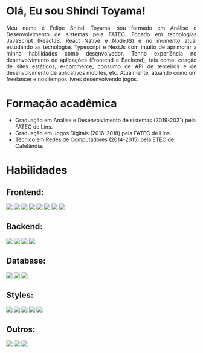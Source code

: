 # Olá, Eu sou Shindi Toyama!

<div align="justify">
  Meu nome é Felipe Shindi Toyama, sou formado em Análise e Desenvolvimento de sistemas pela FATEC. Focado em tecnologias JavaScript (ReactJS, React Native e NodeJS) e no momento atual estudando as tecnologias Typescript e NextJs com intuito de aprimorar a minha habilidades como desenvolvedor.
  Tenho experiência no desenvolvimento de aplicações (Frontend e Backend), tais como: criação de sites estáticos, e-commerce, consumo de API de terceiros e de desenvolvimento de aplicativos mobiles, etc. 
  Atualmente, atuando como um freelancer e nos tempos livres desenvolvendo jogos.
</div>

# Formação acadêmica

<ul>
  <li>Graduação em Análise e Desenvolvimento de sistemas (2019-2021) pela FATEC de Lins.</li>
  <li>Graduação em Jogos Digitais (2016-2018) pela FATEC de Lins.</li>
  <li>Técnico em Redes de Computadores (2014-2015) pela ETEC de Cafelândia.</li>
</ul>

# Habilidades

## Frontend: 
<img src="https://img.shields.io/badge/HTML5-E34F26?style=for-the-badge&logo=html5&logoColor=white" /> <img src="https://img.shields.io/badge/CSS3-1572B6?style=for-the-badge&logo=css3&logoColor=white" /> <img src="https://img.shields.io/badge/JavaScript-323330?style=for-the-badge&logo=javascript&logoColor=F7DF1E" /> <img src="https://img.shields.io/badge/TypeScript-007ACC?style=for-the-badge&logo=typescript&logoColor=white" /> <img src="https://img.shields.io/badge/React-20232A?style=for-the-badge&logo=react&logoColor=61DAFB" /> <img src="https://img.shields.io/badge/React_Native-20232A?style=for-the-badge&logo=react&logoColor=61DAFB" /> <img src="https://img.shields.io/badge/Redux-593D88?style=for-the-badge&logo=redux&logoColor=white" /> <img src="https://img.shields.io/badge/next.js-000000?style=for-the-badge&logo=nextdotjs&logoColor=white" />

## Backend: 
<img src="https://img.shields.io/badge/PHP-777BB4?style=for-the-badge&logo=php&logoColor=white" /> <img src="https://img.shields.io/badge/Node.js-339933?style=for-the-badge&logo=nodedotjs&logoColor=white" /> <img src="https://img.shields.io/badge/Express.js-000000?style=for-the-badge&logo=express&logoColor=white" /> <img src="https://img.shields.io/badge/JWT-000000?style=for-the-badge&logo=JSON%20web%20tokens&logoColor=white" /> 

## Database: 
<img src="https://img.shields.io/badge/MySQL-005C84?style=for-the-badge&logo=mysql&logoColor=white" /> <img src="https://img.shields.io/badge/MongoDB-4EA94B?style=for-the-badge&logo=mongodb&logoColor=white" /> <img src="https://img.shields.io/badge/firebase-ffca28?style=for-the-badge&logo=firebase&logoColor=black" />

## Styles:
<img src="https://img.shields.io/badge/Bootstrap-563D7C?style=for-the-badge&logo=bootstrap&logoColor=white" /> <img src="https://img.shields.io/badge/styled--components-DB7093?style=for-the-badge&logo=styled-components&logoColor=white" /> <img src="https://img.shields.io/badge/MUI-%230081CB.svg?style=for-the-badge&logo=mui&logoColor=white" /> <img src="https://img.shields.io/badge/chakra-%234ED1C5.svg?style=for-the-badge&logo=chakraui&logoColor=white" /> <img src="https://img.shields.io/badge/Tailwind_CSS-38B2AC?style=for-the-badge&logo=tailwind-css&logoColor=white" />

## Outros: 
<img src="https://img.shields.io/badge/GIT-E44C30?style=for-the-badge&logo=git&logoColor=white" /> <img src="https://img.shields.io/badge/GitHub-100000?style=for-the-badge&logo=github&logoColor=white" /> <img src="https://img.shields.io/badge/Unity-100000?style=for-the-badge&logo=unity&logoColor=white" />
